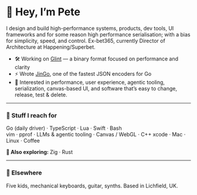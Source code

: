 # 👋 Hey, I’m Pete

I design and build high-performance systems, products, dev tools, UI frameworks and for some reason high performance serialisation; with a bias for simplicity, speed, and control. Ex-bet365, currently Director of Architecture at Happening/Superbet. 

- 🛠️ Working on [Glint](https://github.com/kungfusheep/glint) — a binary format focused on performance and clarity
- ⚡ Wrote [JinGo](https://github.com/bet365/jingo), one of the fastest JSON encoders for Go
- 🧠 Interested in performance, user experience, agentic tooling, serialization, canvas-based UI, and software that’s easy to change, release, test & delete.

---

### 🧰 Stuff I reach for

Go (daily driver) · TypeScript · Lua · Swift · Bash  
vim · pprof · LLMs & agentic tooling · Canvas / WebGL · C++
xcode · Mac · Linux · Coffee

**🧪 Also exploring:** Zig · Rust

---

### 🎸 Elsewhere

Five kids, mechanical keyboards, guitar, synths. Based in Lichfield, UK.
